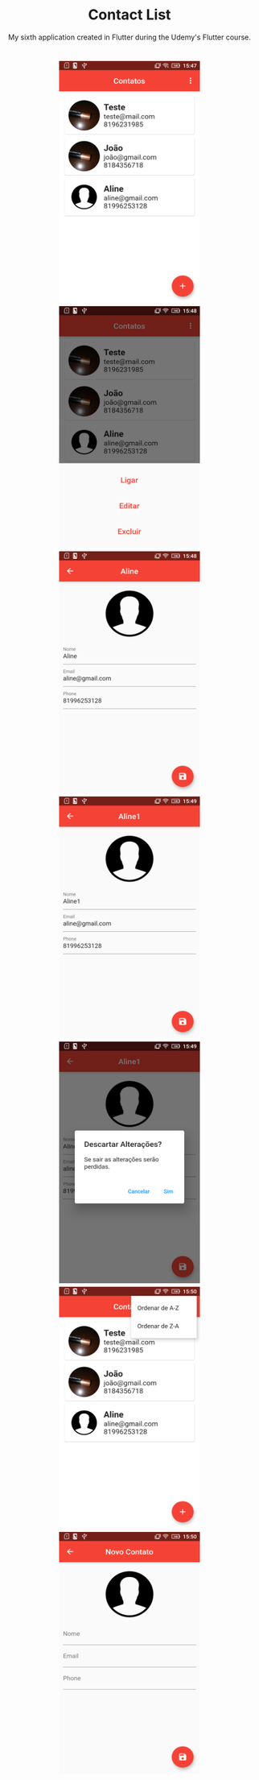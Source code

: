 <h1 align="center">Contact List</h1>

<p align="center">My sixth application created in Flutter during the Udemy's Flutter course.</p>

<h1 align="center">
    <img src="/screenshots/Flutter1.png" height="480" width="280">
    <img src="/screenshots/Flutter2.png" height="480" width="280">
    <img src="/screenshots/Flutter3.png" height="480" width="280">
    <img src="/screenshots/Flutter4.png" height="480" width="280">
    <img src="/screenshots/Flutter5.png" height="480" width="280">
    <img src="/screenshots/Flutter6.png" height="480" width="280">
    <img src="/screenshots/Flutter7.png" height="480" width="280">
</h1>
